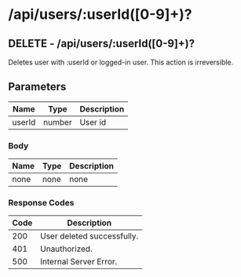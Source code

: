 # /api/users/:userId([0-9]+)?

## DELETE - /api/users/:userId([0-9]+)?

Deletes user with :userId or logged-in user. This action is irreversible.

## Parameters

| Name   | Type   | Description |
|--------|--------|-------------|
| userId | number | User id     |

### Body

| Name | Type | Description |
|------|------|-------------|
| none | none | none        |

### Response Codes

| Code | Description                |
|------|----------------------------|
| 200  | User deleted successfully. |
| 401  | Unauthorized.              |
| 500  | Internal Server Error.     |

